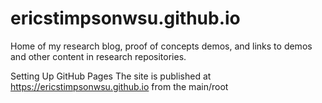 # ericstimpsonwsu.github.io
Home of my research blog, proof of concepts demos, and links to demos and other content in research repositories.

Setting Up GitHub Pages
The site is published at https://ericstimpsonwsu.github.io from the main/root

